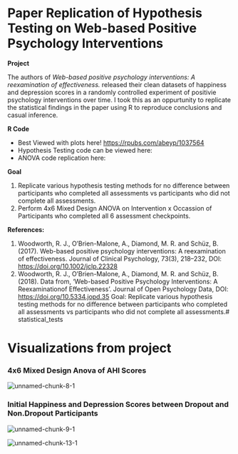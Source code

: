 # Paper Replication of Hypothesis Testing on Web-based Positive Psychology Interventions

**Project**

The authors of *Web-based positive psychology interventions: A reexamination of effectiveness.* released their clean datasets of happiness and depression scores in a randomly controlled experiment of positivie psychology interventions over time. I took this as an oppurtunity to replicate the statistical findings in the paper using R to reproduce conclusions and casual inference.

**R Code**
* Best Viewed with plots here! https://rpubs.com/abeyp/1037564
* Hypothesis Testing code can be viewed here: 
* ANOVA code replication here: 

**Goal**

1. Replicate various hypothesis testing methods for no difference between participants who completed all assessments vs participants who did not complete all assessments.
2. Perform 4x6 Mixed Design ANOVA on Intervention x Occassion of Participants who completed all 6 assessment checkpoints.

**References:**
1. Woodworth, R. J., O’Brien-Malone, A., Diamond, M. R. and Schüz, B. (2017). Web-based positive psychology interventions: A reexamination of effectiveness. Journal of Clinical Psychology, 73(3), 218–232, DOI: https://doi.org/10.1002/jclp.22328
2. Woodworth, R. J., O’Brien-Malone, A., Diamond, M. R. and Schüz, B. (2018). Data from, ‘Web-based Positive Psychology Interventions: A Reexaminationof Effectiveness’. Journal of Open Psychology Data, DOI: https://doi.org/10.5334.jopd.35
Goal: Replicate various hypothesis testing methods for no difference between participants who completed all assessments vs participants who did not complete all assessments.# statistical_tests

# Visualizations from project

### 4x6 Mixed Design Anova of AHI Scores
![unnamed-chunk-8-1](https://user-images.githubusercontent.com/87784458/236357365-a7d852a9-3f13-4004-8127-9bb43dc12be9.png)

### Initial Happiness and Depression Scores between Dropout and Non.Dropout Participants

![unnamed-chunk-9-1](https://user-images.githubusercontent.com/87784458/236087868-dda0dcb2-a350-4df1-853a-279713e88568.png)


![unnamed-chunk-13-1](https://user-images.githubusercontent.com/87784458/236087951-9278dd77-dc75-4aa8-b376-a33c9288d02d.png)
